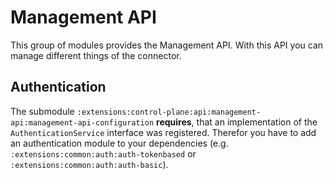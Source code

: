 # Management API

This group of modules provides the Management API. With this API you can manage different things of the connector.

## Authentication

The submodule `:extensions:control-plane:api:management-api:management-api-configuration` **requires**, that an implementation of the
`AuthenticationService` interface was registered. Therefor you have to add an authentication module to your dependencies
(e.g. `:extensions:common:auth:auth-tokenbased` or `:extensions:common:auth:auth-basic`).
